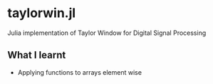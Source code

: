 # taylorwin.jl
Julia implementation of Taylor Window for Digital Signal Processing

## What I learnt

* Applying functions to arrays element wise

